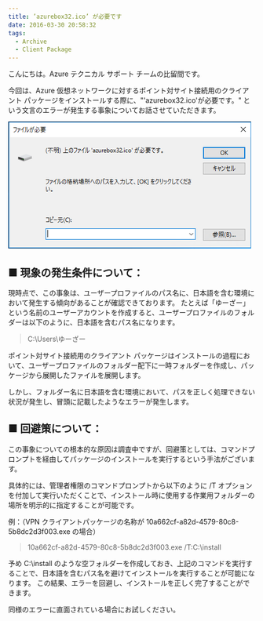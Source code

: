 ```yaml
---
title: ’azurebox32.ico’ が必要です
date: 2016-03-30 20:58:32
tags:
  - Archive
  - Client Package
---
```


こんにちは。Azure テクニカル サポート チームの比留間です。

今回は、Azure 仮想ネットワークに対するポイント対サイト接続用のクライアント パッケージをインストールする際に、"'azurebox32.ico'が必要です。" という文言のエラーが発生する事象についてお話させていただきます。

![](./need-azurebox32-ico/capture.png)

## ■ 現象の発生条件について：

現時点で、この事象は、ユーザープロファイルのパス名に、日本語を含む環境において発生する傾向があることが確認できております。
たとえば「ゆーざー」という名前のユーザーアカウントを作成すると、ユーザープロファイルのフォルダーは以下のように、日本語を含むパス名になります。
> C:\Users\ゆーざー

ポイント対サイト接続用のクライアント パッケージはインストールの過程において、ユーザープロファイルのフォルダー配下に一時フォルダーを作成し、パッケージから展開したファイルを展開します。

しかし、フォルダー名に日本語を含む環境において、パスを正しく処理できない状況が発生し、冒頭に記載したようなエラーが発生します。


## ■ 回避策について：

この事象についての根本的な原因は調査中ですが、回避策としては、コマンドプロンプトを経由してパッケージのインストールを実行するという手法がございます。

具体的には、管理者権限のコマンドプロンプトから以下のように /T オプションを付加して実行いただくことで、インストール時に使用する作業用フォルダーの場所を明示的に指定することが可能です。

例：（VPN クライアントパッケージの名称が 10a662cf-a82d-4579-80c8-5b8dc2d3f003.exe の場合） 
> 10a662cf-a82d-4579-80c8-5b8dc2d3f003.exe /T:C:\install

予め C:\install のような空フォルダーを作成しておき、上記のコマンドを実行することで、日本語を含むパス名を避けてインストールを実行することが可能になります。
この結果、エラーを回避し、インストールを正しく完了することができます。

同様のエラーに直面されている場合にお試しください。


